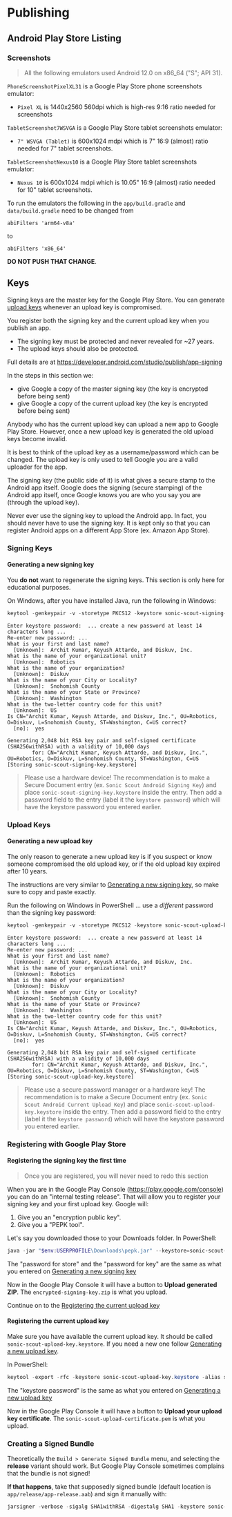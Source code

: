 # Publishing

## Android Play Store Listing

### Screenshots

> All the following emulators used Android 12.0 on x86_64 ("S"; API 31).

`PhoneScreenshotPixelXL31` is a Google Play Store phone screenshots emulator:
- `Pixel XL` is 1440x2560 560dpi which is high-res 9:16 ratio needed for screenshots

`TabletScreenshot7WSVGA` is a Google Play Store tablet screenshots emulator:
- `7" WSVGA (Tablet)` is 600x1024 mdpi which is 7" 16:9 (almost) ratio needed for 7" tablet screenshots.

`TabletScreenshotNexus10` is a Google Play Store tablet screenshots emulator:
- `Nexus 10` is 600x1024 mdpi which is 10.05" 16:9 (almost) ratio needed for 10" tablet screenshots.

To run the emulators the following in the `app/build.gradle` and `data/build.gradle` need to be changed from

```
abiFilters 'arm64-v8a'
```

to

```
abiFilters 'x86_64'
```

**DO NOT PUSH THAT CHANGE**.

## Keys

Signing keys are the master key for the Google Play Store.
You can generate [upload keys](#upload-keys) whenever an upload key is compromised.

You register both the signing key and the current upload key when you publish an app.

- The signing key must be protected and never revealed for ~27 years.
- The upload keys should also be protected.

Full details are at https://developer.android.com/studio/publish/app-signing

In the steps in this section we:

- give Google a copy of the master signing key (the key is encrypted before being sent)
- give Google a copy of the current upload key (the key is encrypted before being sent)

Anybody who has the current upload key can upload a new app to Google Play Store.
However, once a new upload key is generated the old upload keys become invalid.

It is best to think of the upload key as a username/password which can be changed.
The upload key is only used to tell Google you are a valid uploader for the app.

The signing key (the public side of it) is what gives a secure stamp to the Android app itself.
Google does the signing (secure stamping) of the Android app itself, once Google knows you are who you say you are (through the upload key).

Never ever use the signing key to upload the Android app.
In fact, you should never have to use the signing key.
It is kept only so that you can register Android apps on a different App Store (ex. Amazon App Store).

### Signing Keys

#### Generating a new signing key

You **do not** want to regenerate the signing keys. This section is only here for educational purposes.

On Windows, after you have installed Java, run the following in Windows:

```powershell
keytool -genkeypair -v -storetype PKCS12 -keystore sonic-scout-signing-key.keystore -alias sonic-scout-signing-key-alias -keyalg RSA -keysize 2048 -validity 10000
```

```text
Enter keystore password:  ... create a new password at least 14 characters long ...
Re-enter new password: ...
What is your first and last name?
  [Unknown]:  Archit Kumar, Keyush Attarde, and Diskuv, Inc.
What is the name of your organizational unit?
  [Unknown]:  Robotics
What is the name of your organization?
  [Unknown]:  Diskuv
What is the name of your City or Locality?
  [Unknown]:  Snohomish County
What is the name of your State or Province?
  [Unknown]:  Washington
What is the two-letter country code for this unit?
  [Unknown]:  US
Is CN="Archit Kumar, Keyush Attarde, and Diskuv, Inc.", OU=Robotics, O=Diskuv, L=Snohomish County, ST=Washington, C=US correct?
  [no]:  yes

Generating 2,048 bit RSA key pair and self-signed certificate (SHA256withRSA) with a validity of 10,000 days
        for: CN="Archit Kumar, Keyush Attarde, and Diskuv, Inc.", OU=Robotics, O=Diskuv, L=Snohomish County, ST=Washington, C=US
[Storing sonic-scout-signing-key.keystore]
```

> Please use a hardware device! The recommendation is to make a Secure Document entry
> (ex. `Sonic Scout Android Signing Key`) and place `sonic-scout-signing-key.keystore` inside
> the entry. Then add a password field to the entry (label it the `keystore password`) which will
> have the keystore password you entered earlier.

### Upload Keys

#### Generating a new upload key

The only reason to generate a new upload key is if you suspect or know someone compromised the old upload key, or if the old upload key expired after 10 years.

The instructions are very similar to [Generating a new signing key](#generating-a-new-signing-key), so make sure to copy and paste exactly.

Run the following on Windows in PowerShell ... use a _different_ password than the signing key password:

```powershell
keytool -genkeypair -v -storetype PKCS12 -keystore sonic-scout-upload-key.keystore -alias sonic-scout-upload-key-alias -keyalg RSA -keysize 2048 -validity 3650
```

```text
Enter keystore password:  ... create a new password at least 14 characters long ...
Re-enter new password: ...
What is your first and last name?
  [Unknown]:  Archit Kumar, Keyush Attarde, and Diskuv, Inc.
What is the name of your organizational unit?
  [Unknown]:  Robotics
What is the name of your organization?
  [Unknown]:  Diskuv
What is the name of your City or Locality?
  [Unknown]:  Snohomish County
What is the name of your State or Province?
  [Unknown]:  Washington
What is the two-letter country code for this unit?
  [Unknown]:  US
Is CN="Archit Kumar, Keyush Attarde, and Diskuv, Inc.", OU=Robotics, O=Diskuv, L=Snohomish County, ST=Washington, C=US correct?
  [no]:  yes

Generating 2,048 bit RSA key pair and self-signed certificate (SHA256withRSA) with a validity of 10,000 days
        for: CN="Archit Kumar, Keyush Attarde, and Diskuv, Inc.", OU=Robotics, O=Diskuv, L=Snohomish County, ST=Washington, C=US
[Storing sonic-scout-upload-key.keystore]
```

> Please use a secure password manager or a hardware key! The recommendation is to make a Secure Document entry
> (ex. `Sonic Scout Android Current Upload Key`) and place `sonic-scout-upload-key.keystore` inside
> the entry. Then add a password field to the entry (label it the `keystore password`) which will
> have the keystore password you entered earlier.

### Registering with Google Play Store

#### Registering the signing key the first time

> Once you are registered, you will never need to redo this section

When you are in the Google Play Console (https://play.google.com/console) you can do an "internal testing release".
That will allow you to register your signing key and your first upload key.
Google will:
1. Give you an "encryption public key".
2. Give you a "PEPK tool".

Let's say you downloaded those to your Downloads folder. In PowerShell:

```powershell
java -jar "$env:USERPROFILE\Downloads\pepk.jar" --keystore=sonic-scout-signing-key.keystore --alias=sonic-scout-signing-key-alias --output=encrypted-signing-key.zip --include-cert --rsa-aes-encryption --encryption-key-path="$env:USERPROFILE\Downloads\encryption_public_key.pem"
```

The "password for store" and the "password for key" are the same as what you entered on [Generating a new signing key](#generating-a-new-signing-key)

Now in the Google Play Console it will have a button to **Upload generated ZIP**.
The `encrypted-signing-key.zip` is what you upload.

Continue on to the [Registering the current upload key](#registering-the-current-upload-key)

#### Registering the current upload key

Make sure you have available the current upload key.
It should be called `sonic-scout-upload-key.keystore`.
If you need a new one follow [Generating a new upload key](#generating-a-new-upload-key).

In PowerShell:

```powershell
keytool -export -rfc -keystore sonic-scout-upload-key.keystore -alias sonic-scout-upload-key-alias -file sonic-scout-upload-certificate.pem
```

The "keystore password" is the same as what you entered on [Generating a new upload key](#generating-a-new-upload-key)

Now in the Google Play Console it will have a button to **Upload your upload key certificate**.
The `sonic-scout-upload-certificate.pem` is what you upload.

### Creating a Signed Bundle

Theoretically the `Build > Generate Signed Bundle` menu, and selecting the **release** variant should work.
But Google Play Console sometimes complains that the bundle is not signed!

**If that happens**, take that supposedly signed bundle (default location is `app/release/app-release.aab`) and sign it manually with:

```powershell
jarsigner -verbose -sigalg SHA1withRSA -digestalg SHA1 -keystore sonic-scout-upload-key.keystore -signedjar sonic-scout.aab app/release/app-release.aab sonic-scout-upload-key-alias
```

